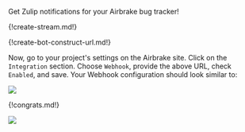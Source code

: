 Get Zulip notifications for your Airbrake bug tracker!

{!create-stream.md!}

{!create-bot-construct-url.md!}

Now, go to your project's settings on the Airbrake site. Click
on the `Integration` section. Choose `Webhook`, provide the above URL,
check `Enabled`, and save. Your Webhook configuration should look similar to:

![](/static/images/integrations/airbrake/001.png)

{!congrats.md!}

![](/static/images/integrations/airbrake/002.png)
